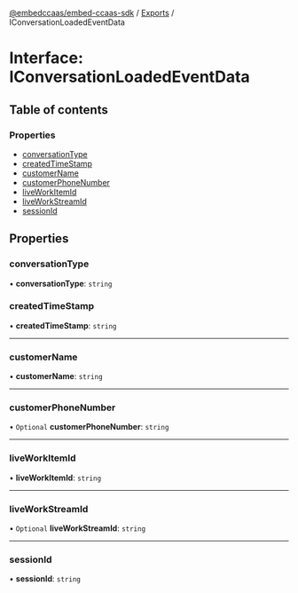 [@embedccaas/embed-ccaas-sdk](../README.md) / [Exports](../modules.md) / IConversationLoadedEventData

# Interface: IConversationLoadedEventData

## Table of contents

### Properties

-   [conversationType](IConversationLoadedEventData.md#conversationtype)
-   [createdTimeStamp](IConversationLoadedEventData.md#createdtimestamp)
-   [customerName](IConversationLoadedEventData.md#customername)
-   [customerPhoneNumber](IConversationLoadedEventData.md#customerphonenumber)
-   [liveWorkItemId](IConversationLoadedEventData.md#liveworkitemid)
-   [liveWorkStreamId](IConversationLoadedEventData.md#liveworkstreamid)
-   [sessionId](IConversationLoadedEventData.md#sessionid)

## Properties

### conversationType

• **conversationType**: `string`


### createdTimeStamp

• **createdTimeStamp**: `string`


---

### customerName

• **customerName**: `string`



---

### customerPhoneNumber

• `Optional` **customerPhoneNumber**: `string`



---

### liveWorkItemId

• **liveWorkItemId**: `string`



---

### liveWorkStreamId

• `Optional` **liveWorkStreamId**: `string`



---

### sessionId

• **sessionId**: `string`


